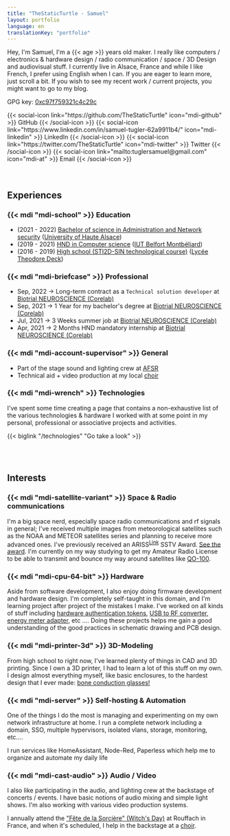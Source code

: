 ```yaml
---
title: "TheStaticTurtle - Samuel"
layout: portfolio
language: en
translationKey: "portfolio"
---
```


Hey, I'm Samuel, I'm a {{< age >}} years old maker. I really like computers / electronics & hardware design / radio communication / space / 3D Design and audiovisual stuff.
I currently live in Alsace, France and while I like French, I prefer using English when I can. If you are eager to learn more, just scroll a bit.
If you wish to see my recent work / current projects, you might want to go to my blog.

GPG key: [0xc97f759321c4c29c](https://keyserver.ubuntu.com/pks/lookup?search=0xc97f759321c4c29c&fingerprint=on&op=index)

<div class="d-flex flex-row">
    {{< social-icon link="https://github.com/TheStaticTurtle" icon="mdi-github" >}} GitHub {{< /social-icon >}}
    {{< social-icon link="https://www.linkedin.com/in/samuel-tugler-62a9911b4/" icon="mdi-linkedin" >}} LinkedIn {{< /social-icon >}}
    {{< social-icon link="https://twitter.com/TheStaticTurtle" icon="mdi-twitter" >}} Twitter {{< /social-icon >}}
    {{< social-icon link="mailto:tuglersamuel@gmail.com" icon="mdi-at" >}} Email {{< /social-icon >}}
</div>

<br>
<br>

## Experiences
### {{< mdi "mdi-school" >}} Education
- (2021 - 2022) [Bachelor of science in Administration and Network security](https://www.iutcolmar.uha.fr/index.php/formations/diplomes/bac-3-licences-professionnelles/lp-metiers-des-reseaux-informatiques-et-telecommunications-parcours-administration-et-securite-des-reseaux/) ([University of Haute Alsace](https://www.uha.fr/en/index.html))
- (2019 - 2021) [HND in Computer science](http://www.iut-bm.univ-fcomte.fr/) ([IUT Belfort Montbéliard](http://www.iut-bm.univ-fcomte.fr/))
- (2016 - 2019) [High school (STI2D-SIN technological course)](https://oniseptv.onisep.fr/onv/bac-techno-sti2d-specialite-systeme-dinformation-et-numerique-sin) ([Lycée Theodore Deck](http://www.lyceedeck.fr/))

### {{< mdi "mdi-briefcase" >}} Professional
- Sep, 2022 → Long-term contract as a `Technical solution developer` at [Biotrial NEUROSCIENCE (Corelab)](https://www.biotrial.com/)
- Sep, 2021 → 1 Year for my bachelor's degree at [Biotrial NEUROSCIENCE (Corelab)](https://www.biotrial.com/)
- Jul, 2021 → 3 Weeks summer job at [Biotrial NEUROSCIENCE (Corelab)](https://www.biotrial.com/)
- Apr, 2021 → 2 Months HND mandatory internship at [Biotrial NEUROSCIENCE (Corelab)](https://www.biotrial.com/)

### {{< mdi "mdi-account-supervisor" >}} General
- Part of the stage sound and lighting crew at [AFSR](https://www.fete-sorciere.com/association.html)
- Technical aid + video production at my local [choir](https://choraleoberhergheim.wixsite.com/choraleoberhergheim)

### {{< mdi "mdi-wrench" >}} Technologies

I've spent some time creating a page that contains a non-exhaustive list of the various technologies & hardware I worked with at some point in my personal, professional or associative projects and activities.

{{< biglink "/technologies" "Go take a look" >}}

<br>
<br>

## Interests
### {{< mdi "mdi-satellite-variant" >}} Space & Radio communications
I'm a big space nerd, especially space radio communications and rf signals in general; I've received multiple images from meteorological satellites such as the NOAA and METEOR satellites series and planning to receive more advanced ones. I've previously received an ARISS<sup>[Link](https://www.ariss.org/)</sup> SSTV Award. [See the award](images/sstv-diploma.png). I'm currently on my way studying to get my Amateur Radio License to be able to transmit and bounce my way around satellites like [QO-100](https://amsat-uk.org/satellites/geo/eshail-2/EsHail-2).

### {{< mdi "mdi-cpu-64-bit" >}} Hardware
Aside from software development, I also enjoy doing firmware development and hardware design. I'm completely self-taught in this domain, and I'm learning project after project of the mistakes I make.
I've worked on all kinds of stuff including [hardware authentication tokens](https://blog.thestaticturtle.fr/lets-make-a-diy-gpg-usb-key/), [USB to RF converter](https://blog.thestaticturtle.fr/open433-lets-turn-light-on-with-the-computer/), [energy meter adapter](https://blog.thestaticturtle.fr/linkylink-connecting-myself-to-the-energy-meter/), etc ….
Doing these projects helps me gain a good understanding of the good practices in schematic drawing and PCB design.

### {{< mdi "mdi-printer-3d" >}} 3D-Modeling
From high school to right now, I've learned plenty of things in CAD and 3D printing. Since I own a 3D printer, I had to learn a lot of this stuff on my own. I design almost everything myself, like basic enclosures, to the hardest design that I ever made: [bone conduction glasses!](https://blog.thestaticturtle.fr/bone-conduction-glasses/)

### {{< mdi "mdi-server" >}} Self-hosting & Automation
One of the things I do the most is managing and experimenting on my own network infrastructure at home. I run a complete network including a domain, SSO,  multiple hypervisors, isolated vlans, storage, monitoring, etc….

I run services like HomeAssistant, Node-Red, Paperless which help me to organize and automate my daily life

### {{< mdi "mdi-cast-audio" >}} Audio / Video
I also like participating in the audio, and lighting crew  at the backstage of concerts / events. I have basic notions of audio mixing and simple light shows. I'm also working with various video production systems.

I annually attend the ["Fête de la Sorcière" (Witch's Day)](https://www.fete-sorciere.com/) at Rouffach in France, and when it's scheduled, I help in the backstage at a [choir](https://choraleoberhergheim.wixsite.com/choraleoberhergheim).

